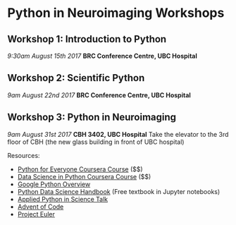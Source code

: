 # Python in Neuroimaging Workshops

## Workshop 1: Introduction to Python
*9:30am August 15th 2017*
**BRC Conference Centre, UBC Hospital**



## Workshop 2: Scientific Python
*9am August 22nd 2017*
**BRC Conference Centre, UBC Hospital**

## Workshop 3: Python in Neuroimaging 
*9am August 31st 2017*
**CBH 3402, UBC Hospital**
Take the elevator to the 3rd floor of CBH (the new glass building in front of UBC hospital)

Resources:

* [Python for Everyone Coursera Course](https://www.coursera.org/learn/python) ($$)
* [Data Science in Python Coursera Course](https://www.coursera.org/specializations/data-science-python) ($$)
* [Google Python Overview](https://developers.google.com/edu/python/) 
* [Python Data Science Handbook](https://github.com/jakevdp/PythonDataScienceHandbook) (Free textbook in Jupyter notebooks)
* [Applied Python in Science Talk](https://www.youtube.com/watch?v=ZyjCqQEUa8o)
* [Advent of Code](https://adventofcode.com/)
* [Project Euler](https://projecteuler.net/)

